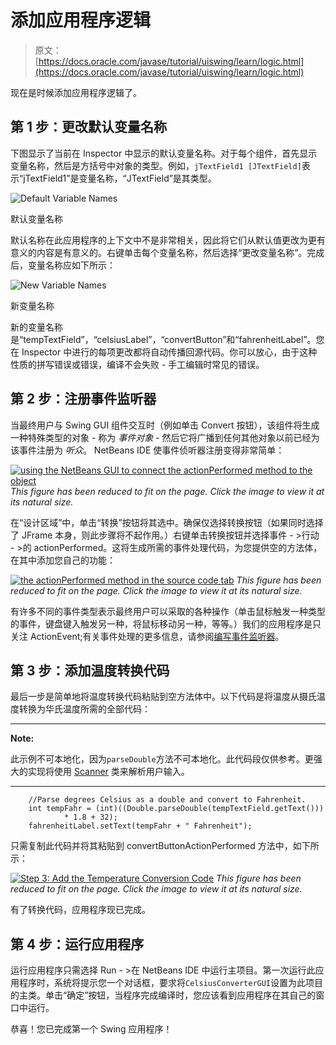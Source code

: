 # 添加应用程序逻辑

> 原文： [https://docs.oracle.com/javase/tutorial/uiswing/learn/logic.html](https://docs.oracle.com/javase/tutorial/uiswing/learn/logic.html)

现在是时候添加应用程序逻辑了。

## 第 1 步：更改默认变量名称

下图显示了当前在 Inspector 中显示的默认变量名称。对于每个组件，首先显示变量名称，然后是方括号中对象的类型。例如，`jTextField1 [JTextField]`表示“jTextField1”是变量名称，“JTextField”是其类型。

![Default Variable Names](img/e11aeb05b6dd5039127ff914878f802e.jpg)

默认变量名称



默认名称在此应用程序的上下文中不是非常相关，因此将它们从默认值更改为更有意义的内容是有意义的。右键单击每个变量名称，然后选择“更改变量名称”。完成后，变量名称应如下所示：

![New Variable Names ](img/c8f8b157de387ea387fd541f7822c320.jpg)

新变量名称



新的变量名称是“tempTextField”，“celsiusLabel”，“convertButton”和“fahrenheitLabel”。您在 Inspector 中进行的每项更改都将自动传播回源代码。你可以放心，由于这种性质的拼写错误或错误，编译不会失败 - 手工编辑时常见的错误。

## 第 2 步：注册事件监听器

当最终用户与 Swing GUI 组件交互时（例如单击 Convert 按钮），该组件将生成一种特殊类型的对象 - 称为 _事件对象_ - 然后它将广播到任何其他对象以前已经为该事件注册为 _听众_。 NetBeans IDE 使事件侦听器注册变得非常简单：

[![using the NetBeans GUI to connect the actionPerformed method to the object](img/ec69d9533fad8533b6dfdb89a7cd5d76.jpg)](https://docs.oracle.com/javase/tutorial/figures/uiswing/learn/nb-swing-22.png)
_This figure has been reduced to fit on the page.
Click the image to view it at its natural size._

在“设计区域”中，单击“转换”按钮将其选中。确保仅选择转换按钮（如果同时选择了 JFrame 本身，则此步骤将不起作用。）右键单击转换按钮并选择事件 - &gt;行动 - &gt;的 actionPerformed。这将生成所需的事件处理代码，为您提供空的方法体，在其中添加您自己的功能：

[![the actionPerformed method in the source code tab](img/abaae40f77d5eb3315185881fde04683.jpg)](https://docs.oracle.com/javase/tutorial/figures/uiswing/learn/nb-swing-23.png)
_This figure has been reduced to fit on the page.
Click the image to view it at its natural size._

有许多不同的事件类型表示最终用户可以采取的各种操作（单击鼠标触发一种类型的事件，键盘键入触发另一种，将鼠标移动另一种，等等。）我们的应用程序是只关注 ActionEvent;有关事件处理的更多信息，请参阅[编写事件监听器](../events/index.html)。

## 第 3 步：添加温度转换代码

最后一步是简单地将温度转换代码粘贴到空方法体中。以下代码是将温度从摄氏温度转换为华氏温度所需的全部代码：

* * *

**Note:** 

此示例不可本地化，因为`parseDouble`方法不可本地化。此代码段仅供参考。更强大的实现将使用 [Scanner](https://docs.oracle.com/javase/8/docs/api/java/util/Scanner.html) 类来解析用户输入。

* * *

```
    //Parse degrees Celsius as a double and convert to Fahrenheit.
    int tempFahr = (int)((Double.parseDouble(tempTextField.getText()))
            * 1.8 + 32);
    fahrenheitLabel.setText(tempFahr + " Fahrenheit");

```

只需复制此代码并将其粘贴到 convertButtonActionPerformed 方法中，如下所示：

[![Step 3: Add the Temperature Conversion Code](img/1200fbfee2f8bc3462f1a255db02c932.jpg)](https://docs.oracle.com/javase/tutorial/figures/uiswing/learn/nb-swing-24.png)
_This figure has been reduced to fit on the page.
Click the image to view it at its natural size._

有了转换代码，应用程序现已完成。

## 第 4 步：运行应用程序

运行应用程序只需选择 Run - &gt;在 NetBeans IDE 中运行主项目。第一次运行此应用程序时，系统将提示您一个对话框，要求将`CelsiusConverterGUI`设置为此项目的主类。单击“确定”按钮，当程序完成编译时，您应该看到应用程序在其自己的窗口中运行。

恭喜！您已完成第一个 Swing 应用程序！